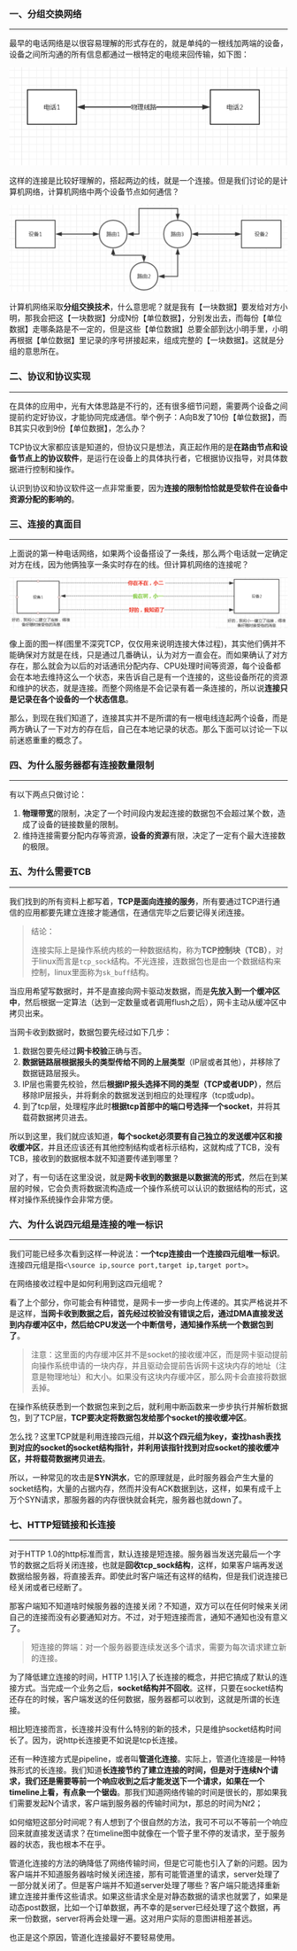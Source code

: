 ### 一、分组交换网络

---

最早的电话网络是以很容易理解的形式存在的，就是单纯的一根线加两端的设备，设备之间所沟通的所有信息都通过一根特定的电缆来回传输，如下图：

![在这里插入图片描述](img/20201204165759917.png)

这样的连接是比较好理解的，搭起两边的线，就是一个连接。但是我们讨论的是计算机网络，计算机网络中两个设备节点如何通信？

![image-20230103092543886](img/image-20230103092543886.png)

计算机网络采取**分组交换技术**，什么意思呢？就是我有【一块数据】要发给对方小明，那我会把这【一块数据】分成N份【单位数据】，分别发出去，而每份【单位数据】走哪条路是不一定的，但是这些【单位数据】总要全部到达小明手里，小明再根据【单位数据】里记录的序号拼接起来，组成完整的【一块数据】。这就是分组的意思所在。



### 二、协议和协议实现

---

在具体的应用中，光有大体思路是不行的，还有很多细节问题，需要两个设备之间提前约定好协议，才能协同完成通信。举个例子：A向B发了10份【单位数据】，而B其实只收到9份【单位数据】，怎么办？

TCP协议大家都应该是知道的，但协议只是想法，真正起作用的是**在路由节点和设备节点上的协议软件**，是运行在设备上的具体执行者，它根据协议指导，对具体数据进行控制和操作。

认识到协议和协议软件这一点非常重要，因为**连接的限制恰恰就是受软件在设备中资源分配的影响的**。



### 三、连接的真面目

---

上面说的第一种电话网络，如果两个设备搭设了一条线，那么两个电话就一定确定对方在线，因为他俩独享一条实时存在的线。但计算机网络的连接呢？

![image-20230103094001483](img/image-20230103094001483.png)

像上面的图一样(图里不深究TCP，仅仅用来说明连接大体过程)，其实他们俩并不能确保对方就是在线，只是通过几番确认，认为对方一直会在。而如果确认了对方存在，那么就会为以后的对话通讯分配内存、CPU处理时间等资源，每个设备都会在本地去维持这么一个状态，来告诉自己是有一个连接的，这些设备所花的资源和维护的状态，就是连接。而整个网络是不会记录有着一条连接的，所以说**连接只是记录在各个设备的一个状态信息**。

那么，到现在我们知道了，连接其实并不是所谓的有一根电线连起两个设备，而是两方确认了一下对方的存在后，自己在本地记录的状态。那么下面可以讨论一下以前迷惑重重的概念了。



### 四、为什么服务器都有连接数量限制

---

有以下两点只做讨论：

1. **物理带宽**的限制，决定了一个时间段内发起连接的数据包不会超过某个数，造成了设备的链接数量的限制。
2. 维持连接需要分配内存等资源，**设备的资源**有限，决定了一定有个最大连接数的极限。



### 五、为什么需要TCB

---

我们找到的所有资料上都写着，**TCP是面向连接的服务**，所有要通过TCP进行通信的应用都要先建立连接才能通信，在通信完毕之后要记得关闭连接。

>结论：
>
>连接实际上是操作系统内核的一种数据结构，称为**TCP控制块（TCB）**，对于linux而言是`tcp_sock`结构。不光连接，连数据包也是由一个数据结构来控制，linux里面称为`sk_buff`结构。

当应用希望写数据时，并不是直接向网卡驱动发数据，而是**先放入到一个缓冲区中**，然后根据一定算法（达到一定数量或者调用flush之后），网卡主动从缓冲区中拷贝出来。

当网卡收到数据时，数据包要先经过如下几步：

1. 数据包要先经过**网卡校验**正确与否。
2. **数据链路层根据报头的类型传给不同的上层类型**（IP层或者其他），并移除了数据链路层报头。
3. IP层也需要先校验，然后**根据IP报头选择不同的类型（TCP或者UDP）**，然后移除IP层报头，并将剩余的数据发送到相应的处理程序（tcp或udp)。
4. 到了tcp层，处理程序此时**根据tcp首部中的端口号选择一个socket**，并将其载荷数据拷贝进去。

所以到这里，我们就应该知道，**每个socket必须要有自己独立的发送缓冲区和接收缓冲区**，并且还应该还有其他控制结构或者标示结构，这就构成了TCB，没有TCB，接收到的数据根本就不知道要传递到哪里？

对了，有一句话在这里没说，就是**网卡收到的数据是以数据流的形式**，然后在到某层的时候，它会负责将数据流构造成一个操作系统可以认识的数据结构的形式，这样对操作系统操作会非常方便。



### 六、为什么说四元组是连接的唯一标识

---

我们可能已经多次看到这样一种说法：**一个tcp连接由一个连接四元组唯一标识**。连接四元组是指`<\source ip,source port,target ip,target port>`。

在网络接收过程中是如何利用到这四元组呢？

看了上个部分，你可能会有种错觉，是网卡一步一步向上传递的。其实严格说并不是这样，**当网卡收到数据之后，首先经过校验没有错误之后，通过DMA直接发送到内存缓冲区中，然后给CPU发送一个中断信号，通知操作系统一个数据包到了**。

> 注意：这里面的内存缓冲区并不是socket的接收缓冲区，而是网卡驱动提前向操作系统申请的一块内存，并且驱动会提前告诉网卡这块内存的地址（注意是物理地址）和大小。如果没有这块内存缓冲区，那么网卡会直接将数据丢掉。

在操作系统获悉到一个数据包来到之后，就利用中断函数来一步步执行并解析数据包，到了TCP层，**TCP要决定将数据包发给那个socket的接收缓冲区**。

怎么找？这里TCP就是利用连接四元组，并**以这个四元组为key，查找hash表找到对应的socket的socket结构指针，并利用该指针找到对应socket的接收缓冲区，并将载荷数据拷贝进去**。

所以，一种常见的攻击是**SYN洪水**，它的原理就是，此时服务器会产生大量的socket结构，大量的占据内存，然而并没有ACK数据到达，这样，如果有成千上万个SYN请求，那服务器的内存很快就会耗完，服务器也就down了。



### 七、HTTP短链接和长连接

---

对于HTTP 1.0的http标准而言，默认连接是短连接。服务器当发送完最后一个字节的数据之后将关闭连接，也就是**回收tcp_sock结构**，这样，如果客户端再发送数据给服务器，将直接丢弃。即使此时客户端还有这样的结构，但是我们说连接已经关闭或者已经断了。

那客户端知不知道啥时候服务器的连接关闭？不知道，双方可以在任何时候来关闭自己的连接而没有必要通知对方。不过，对于短连接而言，通知不通知也没有意义了。

> 短连接的弊端：对一个服务器要连续发送多个请求，需要为每次请求建立新的连接。

为了降低建立连接的时间，HTTP 1.1引入了长连接的概念，并把它搞成了默认的连接方式。当完成一个业务之后，**socket结构并不回收**。这样，只要在socket结构还存在的时候，客户端发送的任何数据，服务器都可以收到，这就是所谓的长连接。

相比短连接而言，长连接并没有什么特别的新的技术，只是维护socket结构时间长了。因为，说http长连接更不如说是tcp长连接。

还有一种连接方式是pipeline，或者叫**管道化连接**。实际上，管道化连接是一种特殊形式的长连接。我们知道**长连接节约了建立连接的时间，但是对于连续N个请求，我们还是需要等前一个响应收到之后才能发送下一个请求，如果在一个timeline上看，有点象一个锯齿**。那我们知道网络传输的时间是很长的，那如果我们需要发起N个请求，客户端到服务器的传输时间为t，那总的时间为N*t*2；

如何缩短这部分时间呢？有人想到了个很自然的方法，我可不可以不等前一个响应回来就直接发送请求？在timeline图中就像在一个管子里不停的发请求，至于服务器的状态，我也根本不在乎。

管道化连接的方法的确降低了网络传输时间，但是它可能也引入了新的问题。因为客户端并不知道服务器啥时候关闭连接，那有可能管道里的请求，server处理了一部分就关闭了。但是客户端并不知道server处理了哪些？客户端只能选择重新建立连接并重传这些请求。如果这些请求全是对静态数据的请求也就罢了，如果是动态post数据，比如一个订单数据，再不幸的是server已经处理了这个数据，再来一份数据，server将再会处理一遍。这对用户实际的意图讲相差甚远。

也正是这个原因，管道化连接最好不要轻易使用。